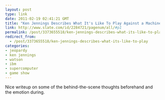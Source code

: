 ```yaml
---
layout: post
type: link
date: 2011-02-19 02:41:21 GMT
title: "Ken Jennings Describes What It's Like To Play Against a Machine"
link: http://www.slate.com/id/2284721/pagenum/all/#p1
permalink: /post/3373655518/ken-jennings-describes-what-its-like-to-play
redirect_from: 
  - /post/3373655518/ken-jennings-describes-what-its-like-to-play
categories:
- jeopardy
- ken jennings
- watson
- ibm
- supercomputer
- game show
---
```

Nice writeup on some of the behind-the-scene thoughts beforehand and the emotion during.